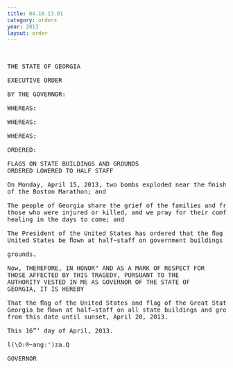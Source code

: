 ```yaml
---
title: 04.16.13.01
category: orders
year: 2013
layout: order
---
```


<pre>   

THE STATE OF GEORGIA

EXECUTIVE ORDER

BY THE GOVERNOR:

WHEREAS:

WHEREAS:

WHEREAS:

ORDERED:

FLAGS ON STATE BUILDINGS AND GROUNDS
ORDERED LOWERED TO HALF STAFF

On Monday, April 15, 2013, two bombs exploded near the ﬁnish line
of the Boston Marathon; and

The people of Georgia share the grief of the families and friends of
those who were injured or killed, and we pray for their comfort and
healing in the days to come; and

The President of the United States has ordered that the ﬂag of the
United States be ﬂown at half~staff on government buildings and

grounds.

Now, THEREFORE, IN HONOR" AND AS A MARK OF RESPECT FOR
THOSE AFFECTED BY THIS TRAGEDY, PURSUANT TO THE
AUTHORITY VESTED IN ME AS GOVERNOR OF THE STATE OF
GEORGIA, IT IS HEREBY

That the ﬂag of the United States and flag of the Great State of
Georgia be ﬂown at half—staff on all state buildings and grounds
from this date until sunset, April 20, 2013.

This 16”‘ day of April, 2013.

l(\O:®~ang:')za.Q

GOVERNOR

</pre>
